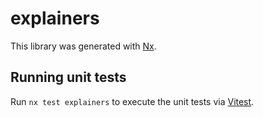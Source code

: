 # explainers

This library was generated with [Nx](https://nx.dev).

## Running unit tests

Run `nx test explainers` to execute the unit tests via [Vitest](https://vitest.dev/).
